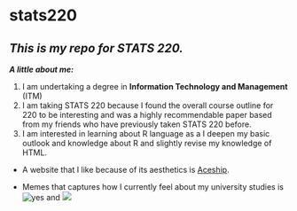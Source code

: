 # stats220

## *This is my repo for STATS 220.* 

***A little about me:***

1. I am undertaking a degree in **Information Technology and Management** (ITM)
2. I am taking STATS 220 because I found the overall course outline for 220 to be interesting and was a highly recommendable paper based from my friends who have previously taken STATS 220 before. 
3. I am interested in learning about R language as a I deepen my basic outlook and knowledge about R and slightly revise my knowledge of HTML.

* A website that I like because of its aesthetics is [Aceship](https://puppiizsunniiz.github.io/AN-EN-Tags/akhrchars.html).

* Memes that captures how I currently feel about my university studies is ![yes](https://media.giphy.com/media/vFKqnCdLPNOKc/giphy.gif) and
![](https://tenor.com/en-GB/view/nadeshiko-yuru-camp-laid-back-camp-gif-16553688308034388768.gif)
